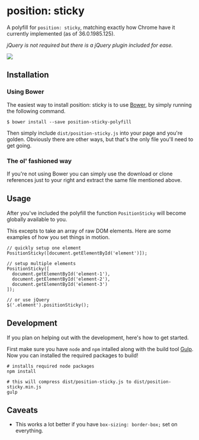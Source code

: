 # position: sticky

A polyfill for `position: sticky`, matching exactly how Chrome have it currently
implemented (as of 36.0.1985.125).

*jQuery is not required but there is a jQuery plugin included for ease.*

![](http://i.imgur.com/eLw67J9.gif)

## Installation

### Using Bower

The easiest way to install position: sticky is to use [Bower](http://bower.io/),
by simply running the following command.

```
$ bower install --save position-sticky-polyfill
```

Then simply include `dist/position-sticky.js` into your page and you're golden.
Obviously there are other ways, but that's the only file you'll need to get going.

### The ol' fashioned way

If you're not using Bower you can simply use the download or clone references
just to your right and extract the same file mentioned above.

## Usage

After you've included the polyfill the function `PositionSticky` will become
globally available to you.

This excepts to take an array of raw DOM elements. Here are some examples
of how you set things in motion.

```
// quickly setup one element
PositionSticky([document.getElementById('element')]);

// setup multiple elements
PositionSticky([
  document.getElementById('element-1'),
  document.getElementById('element-2'),
  document.getElementById('element-3')
]);

// or use jQuery
$('.element').positionSticky();
```

## Development

If you plan on helping out with the development, here's how to get started.

First make sure you have `node` and `npm` intalled along with the build tool
[Gulp](http://gulpjs.com). Now you can installed the required packages to build!

```
# installs required node packages
npm install

# this will compress dist/position-sticky.js to dist/position-sticky.min.js
gulp
```

## Caveats

- This works a lot better if you have `box-sizing: border-box;` set on everything.
